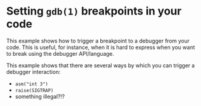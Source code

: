 # Setting `gdb(1)` breakpoints in your code

This example shows how to trigger a breakpoint to a debugger
from your code. This is useful, for instance, when it is hard to express when
you want to break using the debugger API/language.

This example shows that there are several ways by which you can trigger
a debugger interaction:
* `asm("int 3")`
* `raise(SIGTRAP)`
* something illegal?!?
